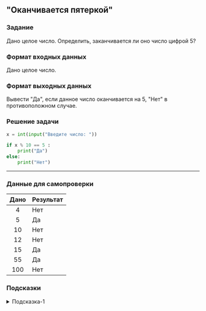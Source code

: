 ## "Оканчивается пятеркой"

### Задание

Дано целое число. Определить, заканчивается ли оно число цифрой 5?

### Формат входных данных

Дано целое число.

### Формат выходных данных

Вывести "Да", если данное число оканчивается на 5, "Нет" в противоположном случае.

### Решение задачи

```python
x = int(input("Введите число: "))

if x % 10 == 5 :
    print("Да")
else:
    print("Нет")

```

---

### Данные для самопроверки

| Дано | Результат |
| :---: | --- |
|    4    | Нет |
|    5    | Да  |
|    10    | Нет |
|    12    | Нет  |
|    15   | Да  |
|    55   | Да  |
|    100   | Нет  |
### Подсказки

<details>
<summary>Подсказка-1</summary>
Остаток от деления на 10, позволит вам получить последнюю цифру числа.
</details>

